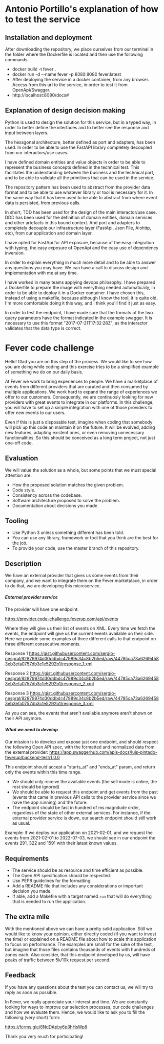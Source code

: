 # Antonio Portillo's explanation of how to test the service

## Installation and deployment
After downloading the repository, we place ourselves from our terminal in the folder where the Dockerfile is located and 
then use the following commands.
- docker build -t fever .
- docker run -d --name fever -p 8080:8080 fever:latest
- After deploying the service in a docker container, from any browser. Access from this url to the service, in order to test it from OpenApi/Swagger.
- http://localhost:8080/docs#

## Explanation of design decision making
Python is used to design the solution for this service, but in a typed way, in order to better define the interfaces and to better see the response and input between layers.

The hexagonal architecture, better defined as port and adapters, has been used. In order to be able to use the FastAPI library completely decoupled from our interactors/use cases.

I have defined domain entities and value objects in order to be able to represent the business concepts defined in the technical test. This facilitates the understanding between the business and the technical part, and to be able to validate all the primitives that can be used in the service.

The repository pattern has been used to abstract from the provider data format and to be able to use whatever library or tool is necessary for it. In the same way that it has been used to be able to abstract from where event data is persisted, from previous calls.

In short, TDD has been used for the design of the main interactor/use case. DDD has been used for the definition of domain entities, domain services and other artefacts in this bound context. And port and adapters to completely decouple our infrastructure layer (FastApi, Json File, Aiohttp, etc), from our application and domain layer.

I have opted for FastApi for API exposure, because of the easy integration with typing, the easy exposure of OpenApi and the easy use of dependency inversion.

In order to explain everything in much more detail and to be able to answer any questions you may have. We can have a call to discuss design and implementation with me at any time.

I have worked in many teams applying devops philosophy. I have prepared a Dockerfile to prepare the image with everything needed automatically, in order to be able to deploy it in a Docker container. I have chosen this, instead of using a makefile, because although I know the tool, it is quite old. I'm more comfortable doing it this way, and I think you'll find it just as easy.

In order to test the endpoint, I have made sure that the formats of the two query parameters have the format indicated in the example swagger. It is necessary to use this format "2017-07-21T17:32:28Z", as the interactor validates that the data type is correct.

# Fever code challenge

Hello! Glad you are on this step of the process. We would like to see how you are doing while coding and this exercise
tries to be a simplified example of something we do on our daily basis.

At Fever we work to bring experiences to people. We have a marketplace of events from different providers that are
curated and then consumed by multiple applications. We work hard to expand the range of experiences we offer to our customers.
Consequently, we are continuosly looking for new providers with great events to integrate in our platforms. 
In this challenge, you will have to set up a simple integration with one of those providers to offer new events to our users.

Even if this is just a disposable test, imagine when coding that somebody will pick up this code an maintain it on
the future. It will be evolved, adding new features, adapting existent ones, or even removing unnecessary functionalities.
So this should be conceived as a long term project, not just one-off code.

## Evaluation
We will value the solution as a whole, but some points that we must special attention are:
- How the proposed solution matches the given problem.
- Code style.
- Consistency across the codebase.
- Software architecture proposed to solve the problem.
- Documentation about decisions you made.

## Tooling
- Use Python 3 unless something different has been told.
- You can use any library, framework or tool that you think are the best for the job.
- To provide your code, use the master branch of this repository.

## Description
We have an external provider that gives us some events from their company, and we want to integrate them on the Fever
marketplace, in order to do that, we are developing this microservice.

##### External provider service
The provider will have one endpoint:

https://provider.code-challenge.feverup.com/api/events

Where they will give us their list of events on XML. Every time we fetch the events,
the endpoint will give us the current events available on their side. Here we provide some examples of three different
calls to that endpoint on three different consecutive moments.

Response 1
https://gist.githubusercontent.com/sergio-nespral/82879974d30ddbdc47989c34c8b2b5ed/raw/44785ca73a62694583eb3efa0757db3c1e5292b1/response_1.xml

Response 2
https://gist.githubusercontent.com/sergio-nespral/82879974d30ddbdc47989c34c8b2b5ed/raw/44785ca73a62694583eb3efa0757db3c1e5292b1/response_2.xml

Response 3
https://gist.githubusercontent.com/sergio-nespral/82879974d30ddbdc47989c34c8b2b5ed/raw/44785ca73a62694583eb3efa0757db3c1e5292b1/response_3.xml

As you can see, the events that aren't available anymore aren't shown on their API anymore.

##### What we need to develop
Our mission is to develop and expose just one endpoint, and should respect the following Open API spec, with
the formatted and normalized data from the external provider:
https://app.swaggerhub.com/apis-docs/luis-pintado-feverup/backend-test/1.0.0

This endpoint should accept a "starts_at" and "ends_at" param, and return only the events within this time range.
- We should only receive the available events (the sell mode is online, the rest should be ignored)
- We should be able to request this endpoint and get events from the past (events that came in previous API calls to the provider service since we have the app running) and the future.
- The endpoint should be fast in hundred of ms magnitude order, regardless of the state of other external services. For instance, if the external provider service is down, our search endpoint should still work as usual.

Example: If we deploy our application on 2021-02-01, and we request the events from 2021-02-01 to 2022-07-03, we should
see in our endpoint the events 291, 322 and 1591 with their latest known values. 

## Requirements
- The service should be as resource and time efficient as possible.
- The Open API specification should be respected.
- Use PEP8 guidelines for the formatting
- Add a README file that includes any considerations or important decision you made.
- If able, add a Makefile with a target named `run` that will do everything that is needed to run the application.

## The extra mile
With the mentioned above we can have a pretty solid application. Still we would like to know your opinion, either 
directly coded (if you want to invest the time) or explained on a README file about how to scale this application
to focus on performance. The examples are small for the sake of the test, but imagine that those files contains
thousands of events with hundreds of zones each. Also consider, that this endpoint developed by us, will have peaks
of traffic between 5k/10k request per second.

## Feedback
If you have any questions about the test you can contact us, we will try to reply as soon as possible.

In Fever, we really appreciate your interest and time. We are constantly looking for ways to improve our selection processes,
our code challenges and how we evaluate them. Hence, we would like to ask you to fill the following (very short) form:

https://forms.gle/6NdDApby6p3hHsWp8

Thank you very much for participating!